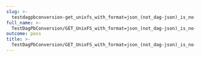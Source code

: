 ```yaml
---
slug: >-
  testdagpbconversion-get_unixfs_with_format=json_(not_dag-json)_is_no-op_(no_conversion)
full_name: >-
  TestDagPbConversion/GET_UnixFS_with_format=json_(not_dag-json)_is_no-op_(no_conversion)
outcome: pass
title: >-
  TestDagPbConversion/GET_UnixFS_with_format=json_(not_dag-json)_is_no-op_(no_conversion)
---
```


